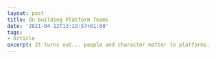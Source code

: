 ```yaml
---
layout: post
title: On building Platform Teams
date: '2021-04-12T13:19:57+01:00'
tags:
- Article
excerpt: It turns out... people and character matter to platforms.
---
```


